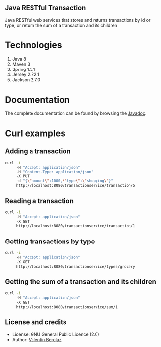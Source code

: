 Java RESTful Transaction
-----
Java RESTful web services that stores and returns transactions by id or type, or return the sum of a transaction and its children

# Technologies
 1. Java 8
 2. Maven 3
 3. Spring 1.3.1
 4. Jersey 2.22.1
 5. Jackson 2.7.0

# Documentation
The complete documentation can be found by browsing the [Javadoc](https://github.com/ValentinBrclz/Java-RESTful-Transaction/tree/master/doc).

# Curl examples
## Adding a transaction
```sh
curl -i
     -H "Accept: application/json"
     -H "Content-Type: application/json"
     -X PUT
     -d "{\"amount\":1000,\"type\":\"shopping\"}"
     http://localhost:8080/transactionservice/transaction/5
```
## Reading a transaction
```sh
curl -i
     -H "Accept: application/json"
     -X GET
     http://localhost:8080/transactionservice/transaction/1
```
## Getting transactions by type
```sh
curl -i
     -H "Accept: application/json"
     -X GET
     http://localhost:8080/transactionservice/types/grocery
```
## Getting the sum of a transaction and its children
```sh
curl -i
     -H "Accept: application/json"
     -X GET
     http://localhost:8080/transactionservice/sum/1
```

## License and credits
* License: GNU General Public Licence (2.0)
* Author: [Valentin Berclaz](http://www.valentinbeclaz.com/)
